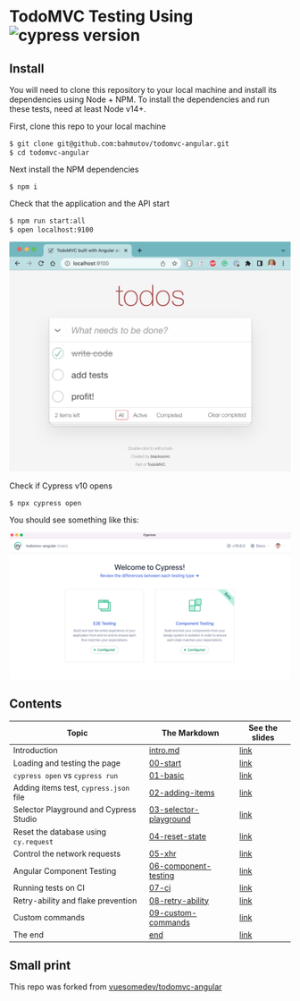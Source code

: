 # TodoMVC Testing Using ![cypress version](https://img.shields.io/badge/cypress-10.6.0-brightgreen)

## Install

You will need to clone this repository to your local machine and install its dependencies using Node + NPM. To install the dependencies and run these tests, need at least Node v14+.

First, clone this repo to your local machine

```
$ git clone git@github.com:bahmutov/todomvc-angular.git
$ cd todomvc-angular
```

Next install the NPM dependencies

```
$ npm i
```

Check that the application and the API start

```
$ npm run start:all
$ open localhost:9100
```

![Application](./slides/intro/img/todomvc.png)

Check if Cypress v10 opens

```
$ npx cypress open
```

You should see something like this:

![Cypress open](./slides/intro/img/cy-open.png)

## Contents

<!-- prettier-ignore-start -->
Topic | The Markdown | See the slides
---|---|---
Introduction | [intro.md](slides/intro/PITCHME.md) | [link](http://localhost:3100/?p=intro)
Loading and testing the page | [00-start](slides/00-start/PITCHME.md) | [link](http://localhost:3100/?p=00-start)
`cypress open` vs `cypress run` | [01-basic](slides/01-basic/PITCHME.md) | [link](http://localhost:3100/?p=01-basic)
Adding items test, `cypress.json` file | [02-adding-items](slides/02-adding-items/PITCHME.md) | [link](http://localhost:3100/?p=02-adding-items)
Selector Playground and Cypress Studio | [03-selector-playground](slides/03-selector-playground/PITCHME.md) | [link](http://localhost:3100/?p=03-selector-playground)
Reset the database using `cy.request` | [04-reset-state](slides/04-reset-state/PITCHME.md) | [link](http://localhost:3100/?p=04-reset-state)
Control the network requests | [05-xhr](slides/05-xhr/PITCHME.md) | [link](http://localhost:3100/?p=05-xhr)
Angular Component Testing | [06-component-testing](slides/06-component-testing/PITCHME.md) | [link](http://localhost:3100/?p=06-component-testing)
Running tests on CI | [07-ci](slides/07-ci/PITCHME.md) | [link](http://localhost:3100/?p=07-ci)
Retry-ability and flake prevention | [08-retry-ability](slides/08-retry-ability/PITCHME.md) | [link](http://localhost:3100/?p=08-retry-ability)
Custom commands | [09-custom-commands](slides/09-custom-commands/PITCHME.md) | [link](http://localhost:3100/?p=09-custom-commands)
The end | [end](slides/end/PITCHME.md) | [link](http://localhost:3100/?p=end)
<!-- prettier-ignore-end -->

## Small print

This repo was forked from [vuesomedev/todomvc-angular](https://github.com/vuesomedev/todomvc-angular)
